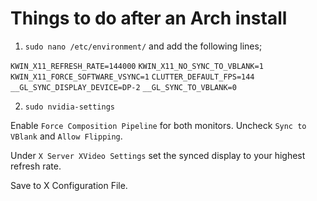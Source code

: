 # Things to do after an Arch install

1. `sudo nano /etc/environment/` and add the following lines;

`KWIN_X11_REFRESH_RATE=144000`
`KWIN_X11_NO_SYNC_TO_VBLANK=1`
`KWIN_X11_FORCE_SOFTWARE_VSYNC=1`
`CLUTTER_DEFAULT_FPS=144`
`__GL_SYNC_DISPLAY_DEVICE=DP-2`
`__GL_SYNC_TO_VBLANK=0`

2. `sudo nvidia-settings`

Enable `Force Composition Pipeline` for both monitors.
Uncheck `Sync to VBlank` and `Allow Flipping`.

Under `X Server XVideo Settings` set the synced display to your highest refresh rate.

Save to X Configuration File.
